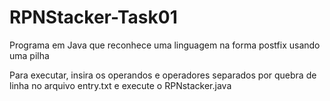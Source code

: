 # RPNStacker-Task01
Programa em Java que reconhece uma linguagem na forma postfix usando uma pilha

Para executar, insira os operandos e operadores separados por quebra de linha no arquivo entry.txt e execute o RPNstacker.java
